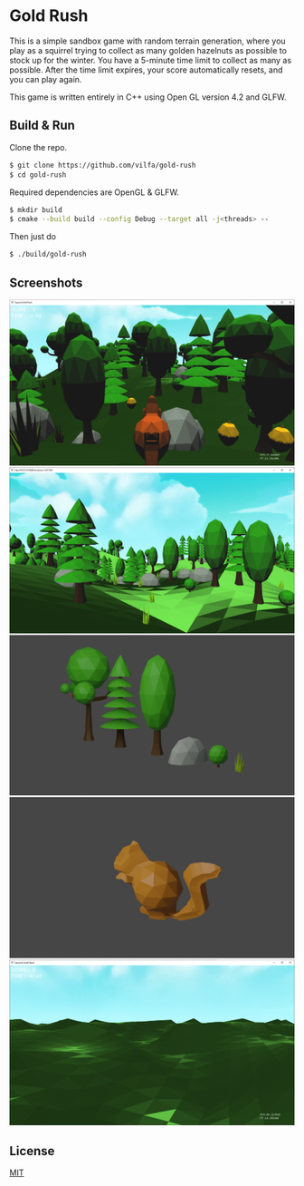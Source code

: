 # Gold Rush
This is a simple sandbox game with random terrain generation, where you play
as a squirrel trying to collect as many golden hazelnuts as possible to stock
up for the winter. You have a 5-minute time limit to collect as many as possible.
After the time limit expires, your score automatically resets, and you can play again.

This game is written entirely in C++ using Open GL version 4.2 and GLFW.

## Build & Run
Clone the repo.
```bash
$ git clone https://github.com/vilfa/gold-rush
$ cd gold-rush
```

Required dependencies are OpenGL & GLFW.
```bash
$ mkdir build
$ cmake --build build --config Debug --target all -j<threads> --
```

Then just do
```bash
$ ./build/gold-rush
```

## Screenshots
![final version](https://github.com/vilfa/gold-rush/blob/master/screens/ingame_01.png)
![finished terrain only](https://github.com/vilfa/gold-rush/blob/master/screens/finished_terrain.png)
![terrain plants](https://github.com/vilfa/gold-rush/blob/master/screens/terrain_vegetation_cropped.png)
![player squirrel](https://github.com/vilfa/gold-rush/blob/master/screens/player_squirrel_cropped.png)
![terrain only](https://github.com/vilfa/gold-rush/blob/master/screens/terrain_only.png)

## License

[MIT](https://github.com/vilfa/gold-rush/blob/master/LICENSE)
